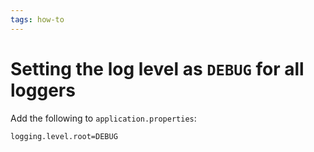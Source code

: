 ```yaml
---
tags: how-to
---
```


# Setting the log level as `DEBUG` for all loggers
Add the following to `application.properties`:

```
logging.level.root=DEBUG
```
